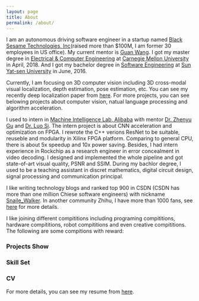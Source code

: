 ```yaml
---
layout: page
title: About
permalink: /about/
---
```


I am an autonomous driving software engineer in a startup named [Black Sesame Technologies, Inc](http://bst.ai/)(raised more than $100M, I am former 30 employees in US office). My current mentor is [Guan Wang](https://scholar.google.com/citations?user=N-ErxbcAAAAJ&hl=en). I got my master degree in [Electrical & Computer Engineering](https://www.ece.cmu.edu/) at [Carnegie Mellon University](https://www.cmu.edu/) in April, 2018. And I got my bachelor degree in [Software Engineering](http://sdcs.sysu.edu.cn/) at [Sun Yat-sen University](http://www.sysu.edu.cn/2012/en/index.htm) in June, 2016. 

Currently, I am focusing on 3D computer vision including 3D cross-modal visual localization, depth estimation, pose estimation, etc. You can see my recently deep localization paper from [here](http://arxiv.org/abs/1907.07160). For more projects, you can see belowing projects about computer vision, natual language processing and algorithm acceleration.

I used to intern in [Machine Intelligence Lab, Alibaba](https://damo.alibaba.com/labs/?goto=1) with mentor [Dr. Zhenyu Gu](https://www.linkedin.com/in/zhenyu-gu-9120555) and [Dr. Luo Si](https://www.cs.purdue.edu/homes/lsi/). The intern project is about CNN acceleration and optimization on FPGA. I rewrote the C++ verions ResNet to be suitable, reuseble and modularity in Xilinx FPGA platform. Comparing to general CPU, there is about 5x speedup and 10x power saving. Besides, I had intern experience in Rockchip as a research engineer in error concealment in video decoding. I designed and implemented the whole pipeline and got state-of-art visual quality, PSNR and SSIM. During my bachlor degree, I used to be a teaching assistant in discret mathematics, digital circuit design, signal processing and communication principal. 
   
I like writing technology blogs and ranked top 900 in CSDN (CSDN has more than one million Chiese software engineers) with nickname [Snaile_Walker](https://blog.csdn.net/c602273091). In another community Zhihu, I have more than 1000 fans, see [here](https://www.zhihu.com/people/SW-Nothing/activities) for more details.  

I like joining different compititions including programing compititions, hardware compititions, robot compititions and even creative compititions. The following are some compitions with reward: 

### Projects Show



### Skill Set



### CV

For more details, you can see my resume from [here](https://github.com/SnailWalkerYC/SnailWalkerYC.github.io/blob/master/SDE_AI_YuChen.pdf). 



  

 
